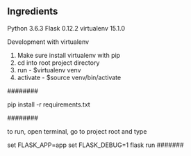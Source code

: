 ## Ingredients

Python 3.6.3
Flask 0.12.2
virtualenv 15.1.0

Development with virtualenv
1) Make sure install virtualenv with pip
2) cd into root project directory
3) run - $virtualenv venv
4) activate - $source venv/bin/activate

########

pip install -r requirements.txt

########

to run, open terminal, go to project root and type

set FLASK_APP=app set FLASK_DEBUG=1 flask run
#######
